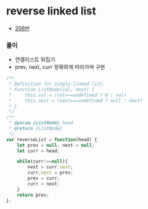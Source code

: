 # reverse linked list
 - [206번](https://leetcode.com/problems/reverse-linked-list/)


### 풀이
  - 연결리스트 뒤집기
  - prev, next, curr 정확하게 따라가며 구현

  ```javascript
  /**
   * Definition for singly-linked list.
   * function ListNode(val, next) {
   *     this.val = (val===undefined ? 0 : val)
   *     this.next = (next===undefined ? null : next)
   * }
   */
  /**
   * @param {ListNode} head
   * @return {ListNode}
   */
  var reverseList = function(head) {
      let prev = null, next = null;
      let curr = head;

      while(curr!==null){
          next = curr.next;
          curr.next = prev;
          prev = curr;
          curr = next;
      }
      return prev;
  };
  ```